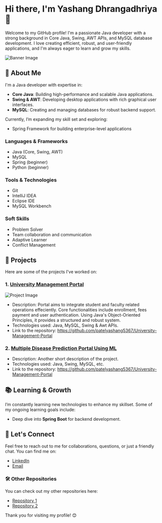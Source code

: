 # Hi there, I'm Yashang Dhrangadhriya 👋

Welcome to my GitHub profile! I'm a passionate Java developer with a strong background in Core Java, Swing, AWT APIs, and MySQL database development. I love creating efficient, robust, and user-friendly applications, and I'm always eager to learn and grow my skills.

![Banner Image](https://via.placeholder.com/1200x300?text=Java+Developer)  <!-- Replace with your own image -->

## 🚀 About Me

I'm a Java developer with expertise in:

- **Core Java**: Building high-performance and scalable Java applications.
- **Swing & AWT**: Developing desktop applications with rich graphical user interfaces.
- **MySQL**: Creating and managing databases for robust backend support.

Currently, I’m expanding my skill set and exploring:
- Spring Framework for building enterprise-level applications

### Languages & Frameworks
- Java (Core, Swing, AWT)
- MySQL
- Spring (beginner)
- Python (beginner)

### Tools & Technologies
- Git
- IntelliJ IDEA
- Eclipse IDE
- MySQL Workbench

### Soft Skills
- Problem Solver
- Team collaboration and communication
- Adaptive Learner
- Conflict Management

## 📂 Projects

Here are some of the projects I've worked on:

### 1. **[University Management Portal](https://github.com/patelyashang5367/University-Management-Portal)**

![Project Image](https://via.placeholder.com/400x250?text=Project+1)  <!-- Replace with your own image -->

- Description: Portal aims to integrate student and faculty related operations effeciently. Core functionalities
               include enrollment, fees payment and user authentication. Using Java's Object-Oriented Principles,
               it provides a structured and robust system.
- Technologies used: Java, MySQL, Swing & Awt APIs.
- Link to the repository: https://github.com/patelyashang5367/University-Management-Portal

### 2. **[Multiple Disease Prediction Portal Using ML](https://github.com/patelyashang5367/University-Management-Portal)**

- Description: Another short description of the project.
- Technologies used: Java, Swing, MySQL, etc.
- Link to the repository: https://github.com/patelyashang5367/University-Management-Portal

## 📚 Learning & Growth

I’m constantly learning new technologies to enhance my skillset. Some of my ongoing learning goals include:

- Deep dive into **Spring Boot** for backend development.

## 💬 Let's Connect

Feel free to reach out to me for collaborations, questions, or just a friendly chat. You can find me on:

- [LinkedIn](https://www.linkedin.com/in/your-linkedin-profile)
- [Email](mailto:patelyashang5367@gmail.com)

### 🛠️ Other Repositories

You can check out my other repositories here:

- [Repository 1](https://github.com/patelyashang5367/repository1)
- [Repository 2](https://github.com/patelyashang5367/repository2)


Thank you for visiting my profile! 😊

